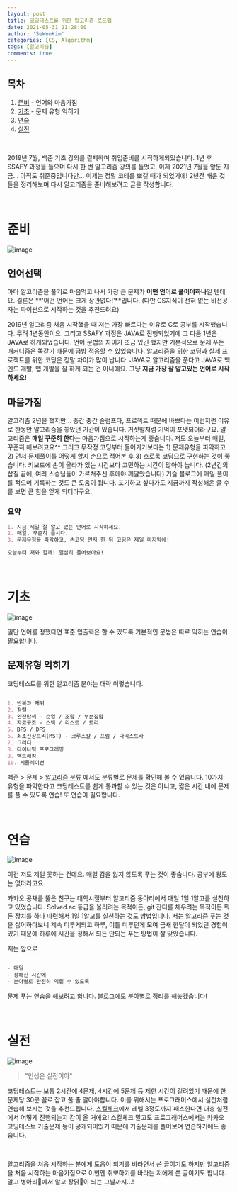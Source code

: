 ```yaml
---
layout: post
title: 코딩테스트를 위한 알고리즘 로드맵
date: 2021-05-31 21:28:00
author: 'SeWonKim'
categories: [CS, Algorithm]
tags: [알고리즘]
comments: true
---
```


## 목차

1. [준비](#준비) - 언어와 마음가짐
2. [기초](#기초) - 문제 유형 익히기
3. [연습](#연습) 
4. [실전](#실전) 

&nbsp;
&nbsp;

2019년 7월, 백준 기초 강의를 결제하며 취업준비를 시작하게되었습니다. 1년 후 SSAFY 과정을 들으며 다시 한 번 알고리즘 강의를 들었고, 이제 2021년 7월을 앞둔 지금... 아직도 취준중입니다만... 이제는 정말 코테를 뽀갤 때가 되었기에! 2년간 배운 것들을 정리해보며 다시 알고리즘을 준비해보려고 글을 작성합니다.

&nbsp;
&nbsp;

# 준비

![image](https://user-images.githubusercontent.com/30452963/120199819-9a842d00-c25e-11eb-8890-8736827d133d.png)

## 언어선택

아마 알고리즘을 풀기로 마음먹고 나서 가장 큰 문제가 **어떤 언어로 풀어야하나**일 텐데요. 결론은 **'어떤 언어든 크게 상관없다!'**입니다. (다만 CS지식이 전혀 없는 비전공자는 파이썬으로 시작하는 것을 추천드려요)

2019년 알고리즘 처음 시작했을 때 저는 가장 빠르다는 이유로 C로 공부를 시작했습니다. 무려 1년동안이요. 그리고 SSAFY 과정은 JAVA로 진행되었기에 그 다음 1년은 JAVA로 하게되었습니다. 언어 문법의 차이가 조금 있긴 했지만 기본적으로 문제 푸는 매커니즘은 똑같기 때문에 금방 적응할 수 있었습니다. 알고리즘을 위한 코딩과 실제 프로젝트를 위한 코딩은 정말 차이가 많이 납니다. JAVA로 알고리즘을 푼다고 JAVA로 백엔드 개발, 앱 개발을 잘 하게 되는 건 아니에요. 그냥 **지금 가장 잘 알고있는 언어로 시작하세요!**

## 마음가짐

알고리즘 2년을 했지만... 중간 중간 슬럼프다, 프로젝트 때문에 바쁘다는 이런저런 이유로 한동안 알고리즘을 놓았던 기간이 있습니다. 거짓말처럼 기억이 포맷되더라구요. 알고리즘은 **매일 꾸준히 한다**는 마음가짐으로 시작하는게 좋습니다. 저도 오늘부터 매일, 꾸준히 해보려고요^^ 그리고 무작정 코딩부터 들어가기보다는 1) 문제유형을 파악하고 2) 먼저 문제풀이를 어떻게 할지 손으로 적어본 후 3) 호로록 코딩으로 구현하는 것이 좋습니다. 키보드에 손이 올라가 있는 시간보다 고민하는 시간이 많아야 늡니다. (2년간의 삽질 끝에, 여러 스승님들이 가르쳐주신 후에야 깨달았습니다) 기술 블로그에 매일 풀이를 적으며 기록하는 것도 큰 도움이 됩니다. 포기하고 싶다가도 지금까지 작성해온 글 수를 보면 큰 힘을 얻게 되더라구요.

### 요약

```markdown
1. 지금 제일 잘 알고 있는 언어로 시작하세요.
2. 매일, 꾸준히 풉시다.
3. 문제유형을 파악하고, 손코딩 먼저 한 뒤 코딩은 제일 마지막에!

오늘부터 저와 함께! 열심히 풀어보아요!
```

&nbsp;
&nbsp;

# 기초

![image](https://user-images.githubusercontent.com/30452963/120199926-b8519200-c25e-11eb-9d28-1020f53b3ba8.png)

일단 언어를 정했다면 표준 입출력은 할 수 있도록 기본적인 문법은 따로 익히는 연습이 필요합니다.


## 문제유형 익히기

코딩테스트를 위한 알고리즘 분야는 대략 이렇습니다.

```markdown

1. 반복과 재귀
2. 정렬
3. 완전탐색 - 순열 / 조합 / 부분집합
4. 자료구조 - 스택 / 리스트 / 트리
5. BFS / DFS
6. 최소신장트리(MST) - 크루스칼 / 프림 / 다익스트라
7. 그리디
8. 다이나믹 프로그래밍
9. 백트래킹
10. 시뮬레이션

```

백준 > 문제 > [알고리즘 분류](https://www.acmicpc.net/problem/tags) 에서도 분류별로 문제를 확인해 볼 수 있습니다. 10가지 유형을 파악한다고 코딩테스트를 쉽게 통과할 수 있는 것은 아니고, 짧은 시간 내에 문제를 풀 수 있도록 연습! 또 연습이 필요합니다.


&nbsp;
&nbsp;

# 연습

![image](https://user-images.githubusercontent.com/30452963/120200079-e505a980-c25e-11eb-8909-45a66968ddee.png)

이건 저도 제일 못하는 건데요. 매일 감을 잃지 않도록 푸는 것이 좋습니다. 공부에 왕도는 없더라고요.

카카오 공채를 뚫은 친구는 대학시절부터 알고리즘 동아리에서 매일 1일 1알고를 실천하고 있었습니다. Solved.ac 등급을 올리려는 목적이든, git 잔디를 채우려는 목적이든 뭐든 장치를 하나 마련해서 1일 1알고를 실천하는 것도 방법입니다. 저는 알고리즘 푸는 것을 싫어하다보니 계속 미루게되고 하루, 이틀 미루던게 모여 금새 한달이 되었던 경험이 있기 때문에 하루에 시간을 정해서 되든 안되는 푸는 방법이 잘 맞았습니다.


저는 앞으로

```markdown

- 매일
- 정해진 시간에
- 분야별로 완전히 익힐 수 있도록

```

문제 푸는 연습을 해보려고 합니다. 블로그에도 분야별로 정리를 해놓겠습니다!

&nbsp;
&nbsp;

# 실전

![image](https://user-images.githubusercontent.com/30452963/120200529-68bf9600-c25f-11eb-9a05-d869324c4e86.png)

> "인생은 실전이야"


코딩테스트는 보통 2시간에 4문제, 4시간에 5문제 등 제한 시간이 걸려있기 때문에 한 문제당 30분 꼴로 잡고 풀 줄 알아야합니다. 이를 위해서는 프로그래머스에서 실전처럼 연습해 보시는 것을 추천드립니다. [스킬체크](https://programmers.co.kr/skill_checks)에서 레벨 3정도까지 패스한다면 대충 실전에서 어떻게 진행되는지 감이 올 거에요! 스킬체크 말고도 프로그래머스에서는 카카오 코딩테스트 기출문제 등이 공개되어있기 때문에 기출문제를 풀어보며 연습하기에도 좋습니다.

&nbsp;
&nbsp;

알고리즘을 처음 시작하는 분에게 도움이 되기를 바라면서 쓴 글이기도 하지만 알고리즘을 처음 시작하는 마음가짐으로 이번엔 취뽀하기를 바라는 저에게 쓴 글이기도 합니다. 알고 병아리🐣에서 알고 장닭🐓이 되는 그날까지...!

&nbsp;
&nbsp;
